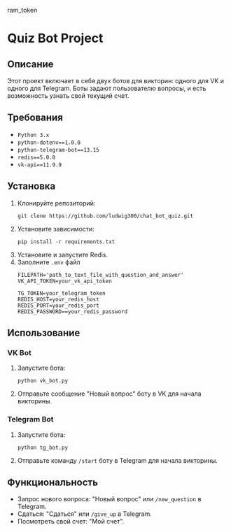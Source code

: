 ram_token

# Quiz Bot Project

## Описание

Этот проект включает в себя двух ботов для викторин: одного для VK и одного для Telegram. Боты задают пользователю вопросы, и есть возможность узнать свой текущий счет.

## Требования

* `Python 3.x`
* `python-dotenv==1.0.0`
* `python-telegram-bot==13.15`
* `redis==5.0.0`
* `vk-api==11.9.9`

## Установка

1. Клонируйте репозиторий:
   ```
   git clone https://github.com/ludwig300/chat_bot_quiz.git

   ```
2. Установите зависимости:
   ```
   pip install -r requirements.txt
   ```
3. Установите и запустите Redis.
4. Заполните `.env` файл
   ```
   FILEPATH='path_to_text_file_with_question_and_answer'
   VK_API_TOKEN=your_vk_api_token

   TG_TOKEN=your_telegram_token
   REDIS_HOST=your_redis_host
   REDIS_PORT=your_redis_port
   REDIS_PASSWORD==your_redis_password
   ```

## Использование

### VK Bot

1. Запустите бота:

   ```
   python vk_bot.py
   ```
2. Отправьте сообщение "Новый вопрос" боту в VK для начала викторины.

### Telegram Bot

1. Запустите бота:

   ```
   python tg_bot.py
   ```
2. Отправьте команду `/start` боту в Telegram для начала викторины.

## Функциональность

* Запрос нового вопроса: "Новый вопрос" или `/new_question` в Telegram.
* Сдаться: "Сдаться" или `/give_up` в Telegram.
* Посмотреть свой счет: "Мой счет".
